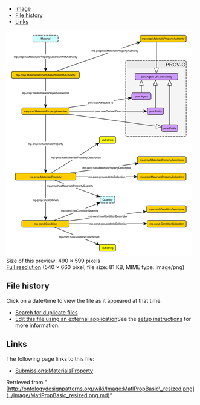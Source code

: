 * [Image](../Image/MatlPropBasic_resized.png.md#file)
* [File history](../Image/MatlPropBasic_resized.png.md#filehistory)
* [Links](../Image/MatlPropBasic_resized.png.md#filelinks)

[![Image:MatlPropBasic resized.png](../images/thumb/5/5b/MatlPropBasic_resized.png/490px-MatlPropBasic_resized.png)](../images/5/5b/MatlPropBasic_resized.png)  
Size of this preview: 490 × 599 pixels  
[Full resolution](../images/5/5b/MatlPropBasic_resized.png)‎ (540 × 660 pixel, file size: 81 KB, MIME type: image/png)

## File history

Click on a date/time to view the file as it appeared at that time.



  
* [Search for duplicate files](http://ontologydesignpatterns.org/wiki/Special:FileDuplicateSearch/MatlPropBasic_resized.png "Special:FileDuplicateSearch/MatlPropBasic resized.png")
* [Edit this file using an external application](http://ontologydesignpatterns.org/wiki/index.php?title=Image:MatlPropBasic_resized.png&action=edit&externaledit=true&mode=file "Image:MatlPropBasic resized.png")See the [setup instructions](http://www.mediawiki.org/wiki/Manual:External_editors "http://www.mediawiki.org/wiki/Manual:External_editors") for more information.

## Links



The following page links to this file:


* [Submissions:MaterialsProperty](../Submissions/MaterialsProperty.md "Submissions:MaterialsProperty")


Retrieved from "[http://ontologydesignpatterns.org/wiki/Image:MatlPropBasic\_resized.png](../Image/MatlPropBasic_resized.png.md)"